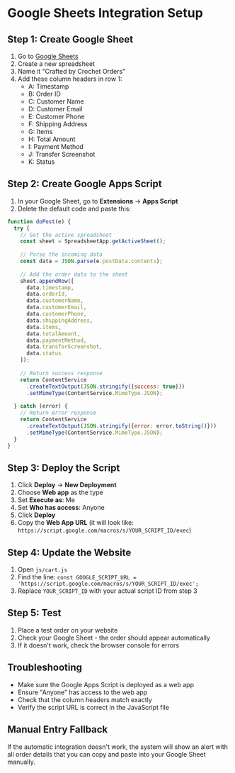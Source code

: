 # Google Sheets Integration Setup

## Step 1: Create Google Sheet
1. Go to [Google Sheets](https://sheets.google.com)
2. Create a new spreadsheet
3. Name it "Crafted by Crochet Orders"
4. Add these column headers in row 1:
   - A: Timestamp
   - B: Order ID
   - C: Customer Name
   - D: Customer Email
   - E: Customer Phone
   - F: Shipping Address
   - G: Items
   - H: Total Amount
   - I: Payment Method
   - J: Transfer Screenshot
   - K: Status

## Step 2: Create Google Apps Script
1. In your Google Sheet, go to **Extensions** → **Apps Script**
2. Delete the default code and paste this:

```javascript
function doPost(e) {
  try {
    // Get the active spreadsheet
    const sheet = SpreadsheetApp.getActiveSheet();
    
    // Parse the incoming data
    const data = JSON.parse(e.postData.contents);
    
    // Add the order data to the sheet
    sheet.appendRow([
      data.timestamp,
      data.orderId,
      data.customerName,
      data.customerEmail,
      data.customerPhone,
      data.shippingAddress,
      data.items,
      data.totalAmount,
      data.paymentMethod,
      data.transferScreenshot,
      data.status
    ]);
    
    // Return success response
    return ContentService
      .createTextOutput(JSON.stringify({success: true}))
      .setMimeType(ContentService.MimeType.JSON);
      
  } catch (error) {
    // Return error response
    return ContentService
      .createTextOutput(JSON.stringify({error: error.toString()}))
      .setMimeType(ContentService.MimeType.JSON);
  }
}
```

## Step 3: Deploy the Script
1. Click **Deploy** → **New Deployment**
2. Choose **Web app** as the type
3. Set **Execute as**: Me
4. Set **Who has access**: Anyone
5. Click **Deploy**
6. Copy the **Web App URL** (it will look like: `https://script.google.com/macros/s/YOUR_SCRIPT_ID/exec`)

## Step 4: Update the Website
1. Open `js/cart.js`
2. Find the line: `const GOOGLE_SCRIPT_URL = 'https://script.google.com/macros/s/YOUR_SCRIPT_ID/exec';`
3. Replace `YOUR_SCRIPT_ID` with your actual script ID from step 3

## Step 5: Test
1. Place a test order on your website
2. Check your Google Sheet - the order should appear automatically
3. If it doesn't work, check the browser console for errors

## Troubleshooting
- Make sure the Google Apps Script is deployed as a web app
- Ensure "Anyone" has access to the web app
- Check that the column headers match exactly
- Verify the script URL is correct in the JavaScript file

## Manual Entry Fallback
If the automatic integration doesn't work, the system will show an alert with all order details that you can copy and paste into your Google Sheet manually.
